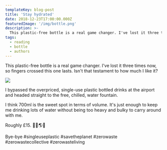 ```yaml
---
templateKey: blog-post
title: 'Stay hydrated'
date: 2018-12-23T17:00:00.000Z
featuredImage: '/img/bottle.png'
description: >-
  This plastic-free bottle is a real game changer. I've lost it three times now, so fingers crossed this one lasts.
tags:
  - reading
  - bottle
  - authors
---
```


This plastic-free bottle is a real game changer. I've lost it three times now, so fingers crossed this one lasts. Isn't that testament to how much I like it?

![](/img/bottle.png)

I bypassed the overpriced, single-use plastic bottled drinks at the airport and headed straight to the free, chilled, water fountain.

I think 700ml is the sweet spot in terms of volume. It's just enough to keep me drinking lots of water without being too heavy and bulky to carry around with me.

Roughly £15. 🎁🤘🌎💚

Bye-bye #singleuseplastic #savetheplanet #zerowaste #zerowastecollective #zerowasteliving
